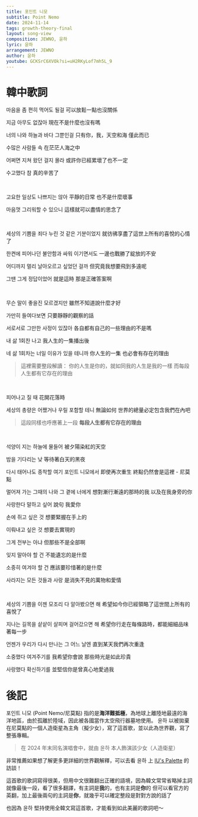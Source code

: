```yaml
---
title: 포인트 니모
subtitle: Point Nemo
date: 2024-11-14
tags: growth-theory-final
layout: song-view
composition: JEWNO, 윤하
lyric: 윤하
arrangement: JEWNO
author: 윤하
youtube: GCKSrC6XVOk?si=uH2RKyLof7mh5L_9
---
```


# 韓中歌詞

마음을 좀 편히 먹어도 될걸
可以放鬆一點也沒關係

지금 아무도 없잖아
現在不是什麼也沒有嗎

너의 나와 하늘과 바다 그뿐인걸
只有你，我，天空和海 僅此而已

수많은 사람들 속
在茫茫人海之中

어쩌면 지쳐 왔던 걸지 몰라
或許你已經累壞了也不一定

수고했다 참
真的辛苦了

<br>

고요한 일상도 나쁘지는 않아
平靜的日常 也不是什麼壞事

마음껏 그리워할 수 있으니
這樣就可以盡情的思念了

<br>

세상의 기쁨을 죄다 누린 것 같은 기분이었지
就彷彿享盡了這世上所有的喜悅的心情了

한켠에 피어나던 불안함과 싸워 이기면서도
一邊也戰勝了綻放的不安

어디까지 멀리 날아오르고 싶었던 걸까
但究竟我想要飛到多遠呢

그땐 그게 정답이었어
就是這時 那是正確答案啊

<br>

무슨 말이 좋을진 모르겠지만
雖然不知道說什麼才好

가만히 들여다보면
只要靜靜的觀察的話

서로서로 그만한 사정이 있잖아
各自都有自己的一些理由的不是嗎

내 삶 1회찬 나고
我人生的一集播出後

네 삶 1회차는 너일 이유가 있을 테니까
你人生的一集 也必會有存在的理由

> 這裡需要整段解讀：
> 你的人生是你的，就如同我的人生是我的一樣
> 而每段人生都有它存在的理由

<br>

피어나고 질 때
花開花落時

세상의 총량은 어쨌거나 우릴 포함할 테니
無論如何 世界的總量必定包含我們在內吧

> 這段同樣也呼應著上一段 **每段人生都有它存在的理由**

<br>

석양이 지는 하늘에 물들어
被夕陽染紅的天空

밤을 기다리는 낮
等待著白天的黑夜

다시 태어나도 종착할 여기 포인트 니모에서
即使再次重生 終點仍然會是這裡 - 尼莫點

멀어져 가는 그때의 나와 그 곁에 너에게
想對漸行漸遠的那時的我 以及在我身旁的你

사랑한다 말하고 싶어
說句 我愛你

손에 쥐고 싶은 것
想要緊握在手上的

이뤄내고 싶은 것
想要去實現的

그게 전부는 아냐
但那些不是全部啊

잊지 말아야 할 건
不能遺忘的是什麼

소중히 여겨야 할 건
應該要珍惜著的是什麼

사라지는 모든 것들과 사랑
是消失不見的萬物和愛情

<br>

세상의 기쁨을 이젠 모조리 다 알아봤으면 해
希望如今你已經領略了這世間上所有的喜悅了

지나는 길목을 샅샅이 살피며 걸어갔으면 해
希望你行走在每條路時，都能細細品味著每一步

언젠가 우리가 다시 만나는 그 어느 날엔
直到某天我們再次重逢

소중했다 여겨주기를
我希望你會說 那些時光是如此珍貴

사랑했다 확신하기를
並堅信你是曾真心地愛過我

# 後記

포인트 니모 (Point Nemo/尼莫點) 指的是**海洋難抵極**，為地球上離陸地最遠的海洋地區，由於孤離於陸域，因此被各國當作太空飛行器墓地使用。
윤하 以被拋棄在尼莫點的一個人造衛星為主角（擬少女），寫了這首歌，並以此為世界觀，寫了整張專輯。
> 在 2024 年末同名演唱會中，就由 윤하 本人飾演該少女（人造衛星）

非常推薦如果想了解更多更詳細的世界觀解釋，可以去看 윤하 上 [IU's Palette](https://youtu.be/RWf25nVfBlw?si=Jp76HV7vFqEl1z3d) 的訪談！

這首歌的歌詞寫得很美，但用中文很難翻出正確的語境，因為韓文常常省略掉主詞
就像最後一段，看了很多翻譯，有主詞是**我**的，也有主詞是**你**的
但可以看官方的英翻，加上最後兩句的主詞是**你**，就幾乎可以確定整段是對對方說的話了

也因為 윤하 堅持使用全韓文寫這首歌，才能看到如此美麗的歌詞吧～
